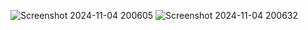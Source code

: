 ![Screenshot 2024-11-04 200605](https://github.com/user-attachments/assets/217dd2aa-dfda-4a69-a280-d8935da53b8b)
![Screenshot 2024-11-04 200632](https://github.com/user-attachments/assets/80fbb8b5-a54e-4e1e-a64f-7dc8a50b4348)
